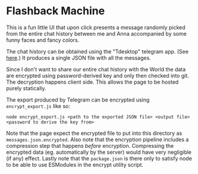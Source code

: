 # Flashback Machine

This is a fun little UI that upon click presents a message randomly picked from the entire chat history between me and Anna accompanied by some funny faces and fancy colors.

The chat history can be obtained using the "Tdesktop" telegram app. (See [here](https://www.reddit.com/r/Telegram/comments/lzmqhy/comment/gq34ai8/?utm_source=share&utm_medium=web2x&context=3).) It produces a single JSON file with all the messages.

Since I don't want to share our entire chat history with the World the data are encrypted using password-derived key and only then checked into git. The decryption happens client side. This allows the page to be hosted purely statically.

The export produced by Telegram can be encrypted using `encrypt_export.js` like so:
```
node encrypt_export.js <path to the exported JSON file> <output file> <password to derive the key from>
```

Note that the page expect the encrypted file to put into this directory as `messages.json.encrypted`. Also note that the encryption pipeline includes a compression step that happens *before* encryption. Compressing the encrypted data (eg. automatically by the server) would have very negligible (if any) effect. Lastly note that the `package.json` is there only to satisfy node to be able to use ESModules in the encrypt utility script.
